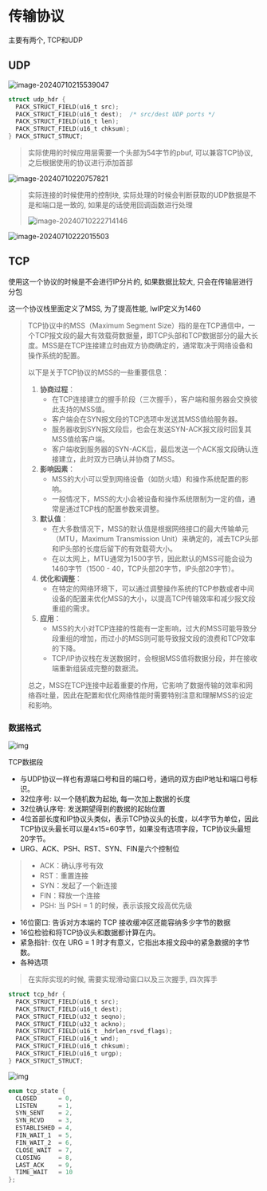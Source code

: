 # 传输协议

主要有两个, TCP和UDP

## UDP

![image-20240710215539047](https://picture-01-1316374204.cos.ap-beijing.myqcloud.com/image/202407102155152.png)

```c
struct udp_hdr {
  PACK_STRUCT_FIELD(u16_t src);
  PACK_STRUCT_FIELD(u16_t dest);  /* src/dest UDP ports */
  PACK_STRUCT_FIELD(u16_t len);
  PACK_STRUCT_FIELD(u16_t chksum);
} PACK_STRUCT_STRUCT;
```

> 实际使用的时候应用层需要一个头部为54字节的pbuf, 可以兼容TCP协议, 之后根据使用的协议进行添加首部

![image-20240710220757821](https://picture-01-1316374204.cos.ap-beijing.myqcloud.com/image/202407102207875.png)

> 实际连接的时候使用的控制块, 实际处理的时候会判断获取的UDP数据是不是和端口是一致的, 如果是的话使用回调函数进行处理
>
> ![image-20240710222714146](https://picture-01-1316374204.cos.ap-beijing.myqcloud.com/image/202407102227203.png)

![image-20240710222015503](https://picture-01-1316374204.cos.ap-beijing.myqcloud.com/image/202407102220547.png)

## TCP

使用这一个协议的时候是不会进行IP分片的, 如果数据比较大, 只会在传输层进行分包

这一个协议栈里面定义了MSS, 为了提高性能, lwIP定义为1460

> TCP协议中的MSS（Maximum Segment Size）指的是在TCP通信中，一个TCP报文段的最大有效载荷数据量，即TCP头部和TCP数据部分的最大长度。MSS是在TCP连接建立时由双方协商确定的，通常取决于网络设备和操作系统的配置。
>
> 以下是关于TCP协议的MSS的一些重要信息：
>
> 1. **协商过程**：
>    - 在TCP连接建立的握手阶段（三次握手），客户端和服务器会交换彼此支持的MSS值。
>    - 客户端会在SYN报文段的TCP选项中发送其MSS值给服务器。
>    - 服务器收到SYN报文段后，也会在发送SYN-ACK报文段时回复其MSS值给客户端。
>    - 客户端收到服务器的SYN-ACK后，最后发送一个ACK报文段确认连接建立，此时双方已确认并协商了MSS。
> 2. **影响因素**：
>    - MSS的大小可以受到网络设备（如防火墙）和操作系统配置的影响。
>    - 一般情况下，MSS的大小会被设备和操作系统限制为一定的值，通常是通过TCP栈的配置参数来调整。
> 3. **默认值**：
>    - 在大多数情况下，MSS的默认值是根据网络接口的最大传输单元（MTU，Maximum Transmission Unit）来确定的，减去TCP头部和IP头部的长度后留下的有效载荷大小。
>    - 在以太网上，MTU通常为1500字节，因此默认的MSS可能会设为1460字节（1500 - 40，TCP头部20字节，IP头部20字节）。
> 4. **优化和调整**：
>    - 在特定的网络环境下，可以通过调整操作系统的TCP参数或者中间设备的配置来优化MSS的大小，以提高TCP传输效率和减少报文段重组的需求。
> 5. **应用**：
>    - MSS的大小对TCP连接的性能有一定影响，过大的MSS可能导致分段重组的增加，而过小的MSS则可能导致报文段的浪费和TCP效率的下降。
>    - TCP/IP协议栈在发送数据时，会根据MSS值将数据分段，并在接收端重新组装成完整的数据流。
>
> 总之，MSS在TCP连接中起着重要的作用，它影响了数据传输的效率和网络吞吐量，因此在配置和优化网络性能时需要特别注意和理解MSS的设定和影响。

### 数据格式

![img](https://picture-01-1316374204.cos.ap-beijing.myqcloud.com/image/202404032022193.jpg)

TCP数据段

+ 与UDP协议一样也有源端口号和目的端口号，通讯的双方由IP地址和端口号标识。
+ 32位序号: 以一个随机数为起始, 每一次加上数据的长度
+ 32位确认序号: 发送期望得到的数据的起始位置
+ 4位首部长度和IP协议头类似，表示TCP协议头的长度，以4字节为单位，因此TCP协议头最长可以是4x15=60字节，如果没有选项字段，TCP协议头最短20字节。
+ URG、ACK、PSH、RST、SYN、FIN是六个控制位

> - ACK：确认序号有效
> - RST：重置连接
> - SYN：发起了一个新连接
> - FIN：释放一个连接
> - PSH: 当 PSH = 1 的时候，表示该报文段高优先级

+ 16位窗口: 告诉对方本端的 TCP 接收缓冲区还能容纳多少字节的数据
+ 16位检验和将TCP协议头和数据都计算在内。
+ 紧急指针: 仅在 URG = 1 时才有意义，它指出本报文段中的紧急数据的字节数。
+ 各种选项

> 在实际实现的时候, 需要实现滑动窗口以及三次握手, 四次挥手

```c
struct tcp_hdr {
  PACK_STRUCT_FIELD(u16_t src);
  PACK_STRUCT_FIELD(u16_t dest);
  PACK_STRUCT_FIELD(u32_t seqno);
  PACK_STRUCT_FIELD(u32_t ackno);
  PACK_STRUCT_FIELD(u16_t _hdrlen_rsvd_flags);
  PACK_STRUCT_FIELD(u16_t wnd);
  PACK_STRUCT_FIELD(u16_t chksum);
  PACK_STRUCT_FIELD(u16_t urgp);
} PACK_STRUCT_STRUCT;
```

![img](https://picture-01-1316374204.cos.ap-beijing.myqcloud.com/image/202404061029712.jpg)

```c
enum tcp_state {
  CLOSED      = 0,
  LISTEN      = 1,
  SYN_SENT    = 2,
  SYN_RCVD    = 3,
  ESTABLISHED = 4,
  FIN_WAIT_1  = 5,
  FIN_WAIT_2  = 6,
  CLOSE_WAIT  = 7,
  CLOSING     = 8,
  LAST_ACK    = 9,
  TIME_WAIT   = 10
};
```


